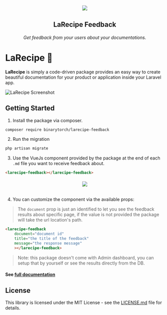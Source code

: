 <h6 align="center">
    <img src="https://larecipe.saleem.dev/images/logo.svg"/>
</h6>

<h2 align="center">
    LaRecipe Feedback
</h2>


<h6 align="center">
    Get feedback from your users about your documentations.
</h6>

# LaRecipe 🍪

**LaRecipe** is simply a code-driven package provides an easy way to create beautiful documentation for your product or application inside your Laravel app.

![LaRecipe Screenshot](https://larecipe.saleem.dev/images/packages/feedback.png)

## Getting Started

1. Install the package via composer.

```bash
composer require binarytorch/larecipe-feedback
```

2. Run the migration

```bash
php artisan migrate
```

3. Use the VueJs component provided by the package at the end of each `.md` file you want to receive feedback about.

```html
<larecipe-feedback></larecipe-feedback>
```

<h6 align="center">
    <img src="https://larecipe.saleem.dev/images/packages/feedback.gif"/>
</h6>

4. You can customize the component via the available props:

> The `document` prop is just an identified to let you see the feedback results about specific page, if the value is not provided the package will take the url location's path.

```html
<larecipe-feedback
    document="document id"
    title="the title of the feedback"
    message="the response message"
    ></larecipe-feedback>
```

> Note: this package doesn't come with Admin dashboard, you can setup that by yourself or see the results directly from the DB.

#### See [full documentation](https://larecipe.saleem.dev/docs)

## License

This library is licensed under the MIT License - see the [LICENSE.md](LICENSE) file for details.
